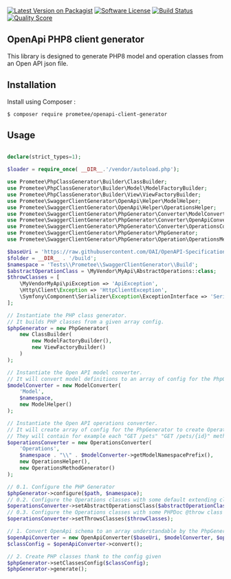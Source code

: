 [![Latest Version on Packagist][ico-version]][link-packagist]
[![Software License][ico-license]](LICENSE)
[![Build Status][ico-github-actions]][link-github-actions]
[![Quality Score][ico-code-quality]][link-code-quality]

## OpenApi PHP8 client generator

This library is designed to generate PHP8 model and operation classes from an Open API json file.

## Installation

Install using Composer :

```
$ composer require prometee/openapi-client-generator
```

## Usage

```php

declare(strict_types=1);

$loader = require_once( __DIR__.'/vendor/autoload.php');

use Prometee\PhpClassGenerator\Builder\ClassBuilder;
use Prometee\PhpClassGenerator\Builder\Model\ModelFactoryBuilder;
use Prometee\PhpClassGenerator\Builder\View\ViewFactoryBuilder;
use Prometee\SwaggerClientGenerator\OpenApi\Helper\ModelHelper;
use Prometee\SwaggerClientGenerator\OpenApi\Helper\OperationsHelper;
use Prometee\SwaggerClientGenerator\PhpGenerator\Converter\ModelConverter;
use Prometee\SwaggerClientGenerator\PhpGenerator\Converter\OpenApiConverter;
use Prometee\SwaggerClientGenerator\PhpGenerator\Converter\OperationsConverter;
use Prometee\SwaggerClientGenerator\PhpGenerator\PhpGenerator;
use Prometee\SwaggerClientGenerator\PhpGenerator\Operation\OperationsMethodGenerator;

$baseUri = 'https://raw.githubusercontent.com/OAI/OpenAPI-Specification/main/examples/v3.0/petstore-expanded.json';
$folder = __DIR__ . '/build';
$namespace = 'Tests\\Prometee\\SwaggerClientGenerator\\Build';
$abstractOperationClass = \MyVendor\MyApi\AbstractOperations::class;
$throwClasses = [
    \MyVendorMyApi\piException => 'ApiException',
    \Http\Client\Exception => 'HttpClientException',
    \Symfony\Component\Serializer\Exception\ExceptionInterface => 'SerializerExceptionInterface',
];

// Instantiate the PHP class generator.
// It builds PHP classes from a given array config.
$phpGenerator = new PhpGenerator(
    new ClassBuilder(
        new ModelFactoryBuilder(),
        new ViewFactoryBuilder()
    )
);

// Instantiate the Open API model converter.
// It will convert model definitions to an array of config for the PhpGenerator.
$modelConverter = new ModelConverter(
    'Model',
    $namespace,
    new ModelHelper()
);

// Instantiate the Open API operations converter.
// It will create array of config for the PhpGenerator to create Operations classes.
// They will contain for example each "GET /pets" "GET /pets/{id}" methods to query the API. 
$operationsConverter = new OperationsConverter(
    'Operations',
    $namespace . "\\" . $modelConverter->getModelNamespacePrefix(),
    new OperationsHelper(),
    new OperationsMethodGenerator()
);

// 0.1. Configure the PHP Generator
$phpGenerator->configure($path, $namespace);
// 0.2. Configure the Operations classes with some default extending class
$operationsConverter->setAbstractOperationsClass($abstractOperationClass);
// 0.3. Configure the Operations classes with some PHPDoc @throw class on each generated methods
$operationsConverter->setThrowsClasses($throwClasses);

// 1. Convert OpenApi schema to an array understandable by the PhpGenerator
$openApiConverter = new OpenApiConverter($baseUri, $modelConverter, $operationsConverter);
$classConfig = $openApiConverter->convert();

// 2. Create PHP classes thank to the config given
$phpGenerator->setClassesConfig($classConfig);
$phpGenerator->generate();

```

[ico-version]: https://img.shields.io/packagist/v/Prometee/openapi-client-generator.svg?style=flat-square
[ico-license]: https://img.shields.io/badge/license-MIT-brightgreen.svg?style=flat-square
[ico-github-actions]: https://github.com/Prometee/OpenApiClientGenerator/workflows/Build/badge.svg
[ico-code-quality]: https://img.shields.io/scrutinizer/g/Prometee/OpenApiClientGenerator.svg?style=flat-square

[link-packagist]: https://packagist.org/packages/Prometee/openapi-client-generator
[link-github-actions]: https://github.com/Prometee/OpenApiClientGenerator/actions?query=workflow%3A"Build"
[link-code-quality]: https://scrutinizer-ci.com/g/Prometee/OpenApiClientGenerator
